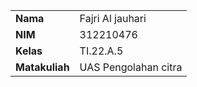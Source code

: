 |  | |
| ----------- | ----------- |
| <b> Nama     |Fajri Al jauhari   |
| <b> NIM     | 312210476       |
| <b> Kelas   | TI.22.A.5        |
| <b> Matakuliah   | UAS Pengolahan citra     |

